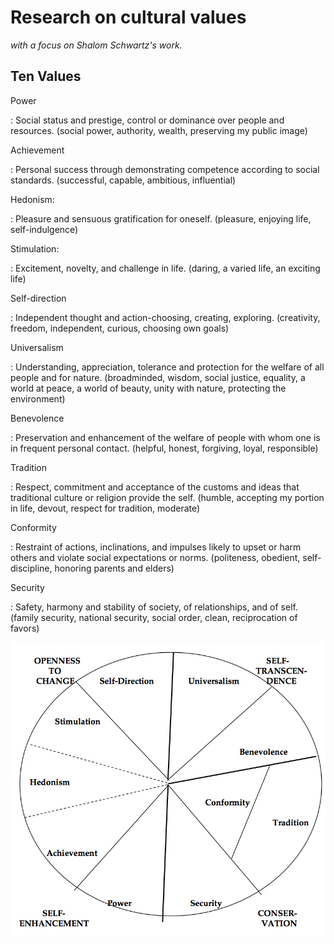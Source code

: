 # Research on cultural values

_with a focus on Shalom Schwartz's work._

## Ten Values

Power

:	Social status and prestige, control or dominance over people and resources.
	(social power, authority, wealth, preserving my public image)

Achievement

:   Personal success through demonstrating competence according to social
    standards. (successful, capable, ambitious, influential)

Hedonism:

:   Pleasure and sensuous gratification for oneself. (pleasure, enjoying life,
    self-indulgence)

Stimulation:

:   Excitement, novelty, and challenge in life. (daring, a varied life, an
    exciting life)

Self-direction

:   Independent thought and action-choosing, creating, exploring.
    (creativity, freedom, independent, curious, choosing own
    goals)

Universalism

:   Understanding, appreciation, tolerance and protection for the
    welfare of all people and for nature. (broadminded, wisdom, social
    justice, equality, a world at peace, a world of beauty, unity with
    nature, protecting the environment)

Benevolence

:   Preservation and enhancement of the welfare of people with
    whom one is in frequent personal contact. (helpful, honest,
    forgiving, loyal, responsible)

Tradition

:   Respect, commitment and acceptance of the customs and ideas
    that traditional culture or religion provide the self.
    (humble, accepting my portion in life, devout, respect for
    tradition, moderate)

Conformity

:   Restraint of actions, inclinations, and impulses likely to
    upset or harm others and violate social expectations or norms.
    (politeness, obedient, self-discipline, honoring parents and
    elders)

Security

:   Safety, harmony and stability of society, of relationships,
    and of self. (family security, national security, social order,
    clean, reciprocation of favors)




![Relations among ten motivational types of values](img/motivational_types_of_values.png)


